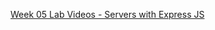 [Week 05 Lab Videos - Servers with Express JS](https://drive.google.com/file/d/1n758jYNS4EBpwdKRmV_-SBa_vqgnmUMA/view)